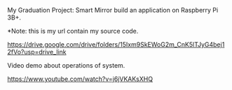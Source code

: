 My Graduation Project: Smart Mirror build an application on Raspberry Pi 3B+.

*Note: this is my url contain my source code.

https://drive.google.com/drive/folders/15Ixm9SkEWoG2m_CnK5lTJyG4bej12fVo?usp=drive_link

Video demo about operations of system. 

https://www.youtube.com/watch?v=j6jVKAKsXHQ